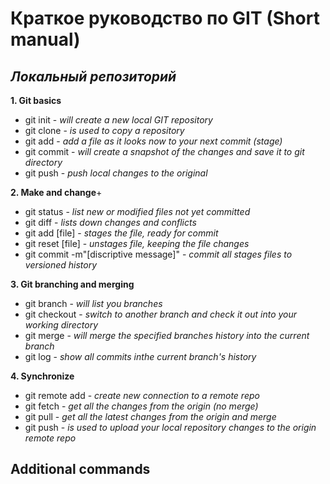 
# **Краткое руководство по GIT (Short manual)**
## _Локальный репозиторий_

__1. Git basics__
+ git init - *will create a new local GIT repository*
+ git clone - *is used to copy a repository*
+ git add - *add a file as it looks now to your next commit (stage)*
+ git commit - *will create a snapshot of the changes and save it to git directory*
+ git push - *push local changes to the original*

__2. Make and change__+ 
+ git status - *list new or modified files not yet committed*
+ git diff - *lists down changes and conflicts*
+ git add [file] - *stages the file, ready for commit*
+ git reset [file] - *unstages file, keeping the file changes*
+ git commit -m"[discriptive message]" - *commit all stages files to versioned history*

__3. Git branching and merging__
+ git branch - *will list you branches*
+ git checkout - *switch to another branch and check it out into your working directory*
+ git merge - *will merge the specified branches history into the current branch*
+ git log - *show all commits inthe current branch's history*

__4. Synchronize__
+ git remote add <name> <url> - *create new connection to a remote repo*
+ git fetch - *get all the changes from the origin (no merge)*
+ git pull - *get all the latest changes from the origin and merge*
+ git push - *is used to upload your local repository changes to the origin remote repo*

## **Additional commands**

